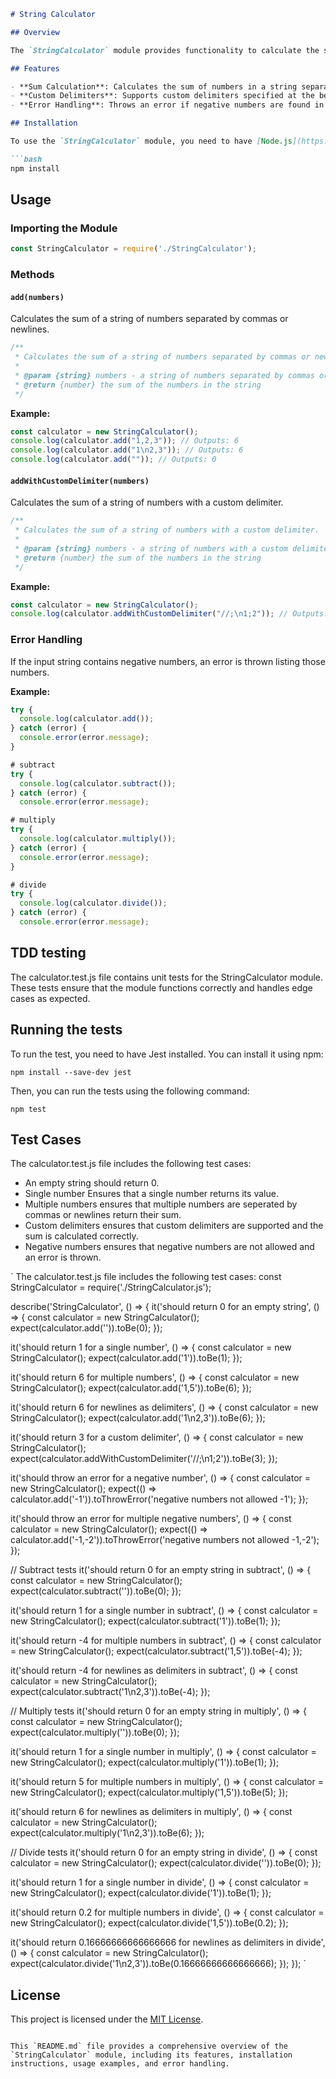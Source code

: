 

```markdown
# String Calculator

## Overview

The `StringCalculator` module provides functionality to calculate the sum of numbers provided in a string format. The numbers can be separated by commas, newlines, or custom delimiters. The module also handles edge cases such as empty strings and negative numbers.

## Features

- **Sum Calculation**: Calculates the sum of numbers in a string separated by commas or newlines.
- **Custom Delimiters**: Supports custom delimiters specified at the beginning of the string.
- **Error Handling**: Throws an error if negative numbers are found in the input string.

## Installation

To use the `StringCalculator` module, you need to have [Node.js](https://nodejs.org/en) installed. You can then include the module in your project by requiring it.

```bash
npm install
```

## Usage

### Importing the Module

```javascript
const StringCalculator = require('./StringCalculator');
```

### Methods

#### `add(numbers)`

Calculates the sum of a string of numbers separated by commas or newlines.

```javascript
/**
 * Calculates the sum of a string of numbers separated by commas or newlines.
 *
 * @param {string} numbers - a string of numbers separated by commas or newlines
 * @return {number} the sum of the numbers in the string
 */
```

**Example:**

```javascript
const calculator = new StringCalculator();
console.log(calculator.add("1,2,3")); // Outputs: 6
console.log(calculator.add("1\n2,3")); // Outputs: 6
console.log(calculator.add("")); // Outputs: 0
```

#### `addWithCustomDelimiter(numbers)`

Calculates the sum of a string of numbers with a custom delimiter.

```javascript
/**
 * Calculates the sum of a string of numbers with a custom delimiter.
 *
 * @param {string} numbers - a string of numbers with a custom delimiter
 * @return {number} the sum of the numbers in the string
 */
```

**Example:**

```javascript
const calculator = new StringCalculator();
console.log(calculator.addWithCustomDelimiter("//;\n1;2")); // Outputs: 3
```

### Error Handling

If the input string contains negative numbers, an error is thrown listing those numbers.

**Example:**

```javascript
try {
  console.log(calculator.add());
} catch (error) {
  console.error(error.message); 
}

# subtract
try {
  console.log(calculator.subtract());
} catch (error) {
  console.error(error.message); 

# multiply
try {
  console.log(calculator.multiply());
} catch (error) {
  console.error(error.message); 
}

# divide
try {
  console.log(calculator.divide());
} catch (error) {
  console.error(error.message); 
```

## TDD testing
The calculator.test.js file contains unit tests for the StringCalculator module. These tests ensure that the module functions correctly and handles edge cases as expected.

## Running the tests
To run the test, you need to have Jest installed. You can install it using npm:

`npm install --save-dev jest`

Then, you can run the tests using the following command:

`npm test`

## Test Cases
The calculator.test.js file includes the following test cases:

- An empty string should return 0.
- Single number Ensures that a single number returns its value.
- Multiple numbers ensures that multiple numbers are seperated by commas or newlines return their sum.
- Custom delimiters ensures that custom delimiters are supported and the sum is calculated correctly.
- Negative numbers ensures that negative numbers are not allowed and an error is thrown.

`
The calculator.test.js file includes the following test cases:
const StringCalculator = require('./StringCalculator.js');

describe('StringCalculator', () => {
  it('should return 0 for an empty string', () => {
    const calculator = new StringCalculator();
    expect(calculator.add('')).toBe(0);
  });

  it('should return 1 for a single number', () => {
    const calculator = new StringCalculator();
    expect(calculator.add('1')).toBe(1);
  });

  it('should return 6 for multiple numbers', () => {
    const calculator = new StringCalculator();
    expect(calculator.add('1,5')).toBe(6);
  });

  it('should return 6 for newlines as delimiters', () => {
    const calculator = new StringCalculator();
    expect(calculator.add('1\n2,3')).toBe(6);
  });

  it('should return 3 for a custom delimiter', () => {
    const calculator = new StringCalculator();
    expect(calculator.addWithCustomDelimiter('//;\n1;2')).toBe(3);
  });

  it('should throw an error for a negative number', () => {
    const calculator = new StringCalculator();
    expect(() => calculator.add('-1')).toThrowError('negative numbers not allowed -1');
  });

  it('should throw an error for multiple negative numbers', () => {
    const calculator = new StringCalculator();
    expect(() => calculator.add('-1,-2')).toThrowError('negative numbers not allowed -1,-2');
  });

  // Subtract tests
  it('should return 0 for an empty string in subtract', () => {
    const calculator = new StringCalculator();
    expect(calculator.subtract('')).toBe(0);
  });

  it('should return 1 for a single number in subtract', () => {
    const calculator = new StringCalculator();
    expect(calculator.subtract('1')).toBe(1);
  });

  it('should return -4 for multiple numbers in subtract', () => {
    const calculator = new StringCalculator();
    expect(calculator.subtract('1,5')).toBe(-4);
  });

  it('should return -4 for newlines as delimiters in subtract', () => {
    const calculator = new StringCalculator();
    expect(calculator.subtract('1\n2,3')).toBe(-4);
  });

  // Multiply tests
  it('should return 0 for an empty string in multiply', () => {
    const calculator = new StringCalculator();
    expect(calculator.multiply('')).toBe(0);
  });

  it('should return 1 for a single number in multiply', () => {
    const calculator = new StringCalculator();
    expect(calculator.multiply('1')).toBe(1);
  });

  it('should return 5 for multiple numbers in multiply', () => {
    const calculator = new StringCalculator();
    expect(calculator.multiply('1,5')).toBe(5);
  });

  it('should return 6 for newlines as delimiters in multiply', () => {
    const calculator = new StringCalculator();
    expect(calculator.multiply('1\n2,3')).toBe(6);
  });

  // Divide tests
  it('should return 0 for an empty string in divide', () => {
    const calculator = new StringCalculator();
    expect(calculator.divide('')).toBe(0);
  });

  it('should return 1 for a single number in divide', () => {
    const calculator = new StringCalculator();
    expect(calculator.divide('1')).toBe(1);
  });

  it('should return 0.2 for multiple numbers in divide', () => {
    const calculator = new StringCalculator();
    expect(calculator.divide('1,5')).toBe(0.2);
  });

  it('should return 0.16666666666666666 for newlines as delimiters in divide', () => {
    const calculator = new StringCalculator();
    expect(calculator.divide('1\n2,3')).toBe(0.16666666666666666);
  });
});
`


## License

This project is licensed under the [MIT License](https://opensource.org/licenses/MIT).
```

This `README.md` file provides a comprehensive overview of the `StringCalculator` module, including its features, installation instructions, usage examples, and error handling.



        